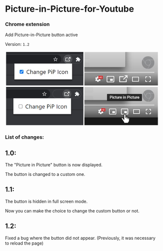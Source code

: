 # Picture-in-Picture-for-Youtube
### Chrome extension

Add Picture-in-Picture button active

Version: <code>1.2</code>

<img src="image.png"></img>

### List of changes:
## 1.0:
The "Picture in Picture" button is now displayed.

The button is changed to a custom one.
## 1.1:
The button is hidden in full screen mode.

Now you can make the choice to change the custom button or not.
## 1.2:
Fixed a bug where the button did not appear. (Previously, it was necessary to reload the page)
